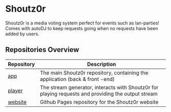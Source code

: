 # Shoutz0r

Shoutz0r is a media voting system perfect for events such as lan-parties!\
Comes with autoDJ to keep requests going when no requests have been added by users.

## Repositories Overview

| Repository                                     | Description |
|------------------------------------------------|-------------|
| [app](https://github.com/Shoutz0r/app)         | The main Shoutz0r repository, containing the application (back & front -end) |
| [player](https://github.com/Shoutz0r/player)   | The stream generator, interacts with Shoutz0r for playing requests and providing the output stream |
| [website](https://github.com/Shoutz0r/website) | Github Pages repository for the Shoutz0r website |
